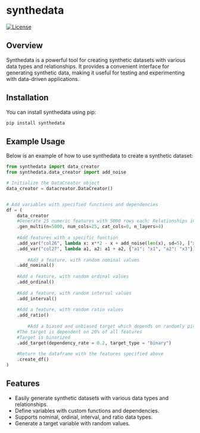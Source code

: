 # synthedata

[![License](https://img.shields.io/badge/license-MIT-blue.svg)](https://opensource.org/licenses/MIT)

## Overview

Synthedata is a powerful tool for creating synthetic datasets with various data types and relationships. It provides a convenient interface for generating synthetic data, making it useful for testing and experimenting with data-driven applications.

## Installation

You can install synthedata using pip:
```bash
pip install synthedata
```
## Example Usage

Below is an example of how to use synthedata to create a synthetic dataset:

```python
from synthedata import data_creator
from synthedata.data_creator import add_noise

# Initialize the DataCreator object
data_creator = datacreator.DataCreator()


# Add variables with specified functions and dependencies
df = (
    data_creator
	#Generate 25 numeric features with 5000 rows each; Relationships include level 1 - level 4 
	.gen_multi(n=5000, num_cols=25, cat_cols=0, n_layers=4)
	
	#Add features with a specific function
	.add_var("col26", lambda x: x**2 - x + add_noise(len(x), sd=5), ["x1"])
	.add_var("col27", lambda a1, a2: a1 + a2, {"a1": "x1", "a2": "x3"})
	
    	#Add a feature, with random nominal values
	.add_nominal()
	
	#Add a feature, with random ordinal values
	.add_ordinal()
	
	#Add a feature, with random interval values
	.add_interval()
	
	#Add a feature, with random ratio values
	.add_ratio()
	
    	#Add a biased and unbiased target which depends on randomly picked features
	#The target is dependent on 20% of all features
	#Target is binarized
	.add_target(dependency_rate = 0.2, target_type = "binary")
	
	#Return the dataframe with the features specified above
	.create_df()
)

```

## Features
- Easily generate synthetic datasets with various data types and relationships.
- Define variables with custom functions and dependencies.
- Supports nominal, ordinal, interval, and ratio data types.
- Generate a target variable with random values.
